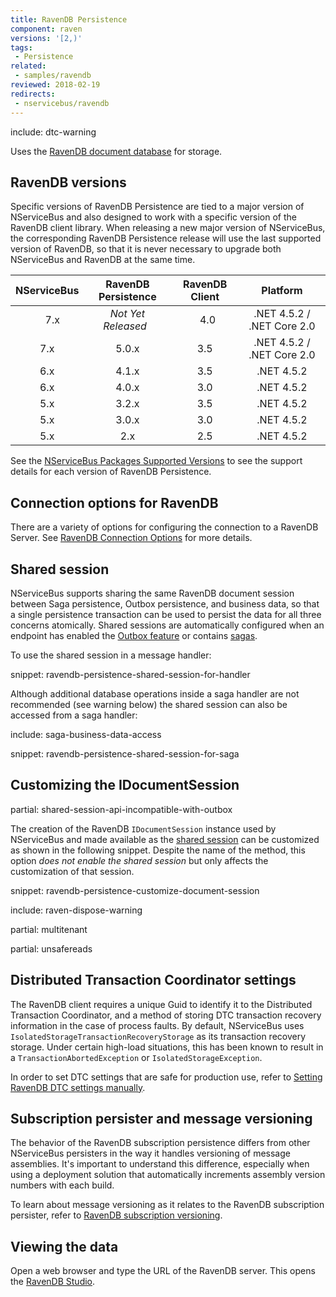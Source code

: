 ```yaml
---
title: RavenDB Persistence
component: raven
versions: '[2,)'
tags:
 - Persistence
related:
 - samples/ravendb
reviewed: 2018-02-19
redirects:
 - nservicebus/ravendb
---
```


include: dtc-warning

Uses the [RavenDB document database](https://ravendb.net/) for storage.


## RavenDB versions

Specific versions of RavenDB Persistence are tied to a major version of NServiceBus and also designed to work with a specific version of the RavenDB client library. When releasing a new major version of NServiceBus, the corresponding RavenDB Persistence release will use the last supported version of RavenDB, so that it is never necessary to upgrade both NServiceBus and RavenDB at the same time.

| NServiceBus | RavenDB Persistence | RavenDB Client | Platform    |
|:-----------:|:-------------------:|:--------------:|:-----------:|
|     7.x     | *Not Yet Released*  |       4.0      | .NET 4.5.2 / .NET Core 2.0  |
|     7.x     |        5.0.x        |       3.5      | .NET 4.5.2 / .NET Core 2.0  |
|     6.x     |        4.1.x        |       3.5      | .NET 4.5.2  |
|     6.x     |        4.0.x        |       3.0      | .NET 4.5.2  |
|     5.x     |        3.2.x        |       3.5      | .NET 4.5.2  |
|     5.x     |        3.0.x        |       3.0      | .NET 4.5.2  |
|     5.x     |         2.x         |       2.5      | .NET 4.5.2  |

See the [NServiceBus Packages Supported Versions](/nservicebus/upgrades/supported-versions.md#persistence-packages-nservicebus-ravendb) to see the support details for each version of RavenDB Persistence.


## Connection options for RavenDB

There are a variety of options for configuring the connection to a RavenDB Server. See [RavenDB Connection Options](connection.md) for more details.


## Shared session

NServiceBus supports sharing the same RavenDB document session between Saga persistence, Outbox persistence, and business data, so that a single persistence transaction can be used to persist the data for all three concerns atomically. Shared sessions are automatically configured when an endpoint has enabled the [Outbox feature](/nservicebus/outbox/) or contains [sagas](/nservicebus/sagas/).

To use the shared session in a message handler:

snippet: ravendb-persistence-shared-session-for-handler

Although additional database operations inside a saga handler are not recommended (see warning below) the shared session can also be accessed from a saga handler:

include: saga-business-data-access

snippet: ravendb-persistence-shared-session-for-saga


## Customizing the IDocumentSession

partial: shared-session-api-incompatible-with-outbox

The creation of the RavenDB `IDocumentSession` instance used by NServiceBus and made available as the [shared session](#shared-session) can be customized as shown in the following snippet. Despite the name of the method, this option *does not enable the shared session* but only affects the customization of that session.

snippet: ravendb-persistence-customize-document-session

include: raven-dispose-warning

partial: multitenant

partial: unsafereads


## Distributed Transaction Coordinator settings

The RavenDB client requires a unique Guid to identify it to the Distributed Transaction Coordinator, and a method of storing DTC transaction recovery information in the case of process faults. By default, NServiceBus uses `IsolatedStorageTransactionRecoveryStorage` as its transaction recovery storage. Under certain high-load situations, this has been known to result in a `TransactionAbortedException` or `IsolatedStorageException`.

In order to set DTC settings that are safe for production use, refer to [Setting RavenDB DTC settings manually](manual-dtc-settings.md).


## Subscription persister and message versioning

The behavior of the RavenDB subscription persistence differs from other NServiceBus persisters in the way it handles versioning of message assemblies. It's important to understand this difference, especially when using a deployment solution that automatically increments assembly version numbers with each build.

To learn about message versioning as it relates to the RavenDB subscription persister, refer to [RavenDB subscription versioning](subscription-versioning.md).


## Viewing the data

Open a web browser and type the URL of the RavenDB server. This opens the [RavenDB Studio](https://ravendb.net/docs/search/latest/csharp?searchTerm=management-studio).
